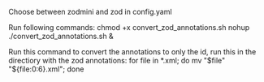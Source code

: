 Choose between zodmini and zod in config.yaml

Run following commands:
chmod +x convert_zod_annotations.sh
nohup ./convert_zod_annotations.sh &

Run this command to convert the annotations to only the id, run this in the directiory with the zod annotations: 
for file in *.xml; do mv "$file" "${file:0:6}.xml"; done
 
